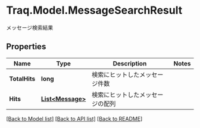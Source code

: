 # Traq.Model.MessageSearchResult
メッセージ検索結果

## Properties

Name | Type | Description | Notes
------------ | ------------- | ------------- | -------------
**TotalHits** | **long** | 検索にヒットしたメッセージ件数 | 
**Hits** | [**List&lt;Message&gt;**](Message.md) | 検索にヒットしたメッセージの配列 | 

[[Back to Model list]](../README.md#documentation-for-models) [[Back to API list]](../README.md#documentation-for-api-endpoints) [[Back to README]](../README.md)

